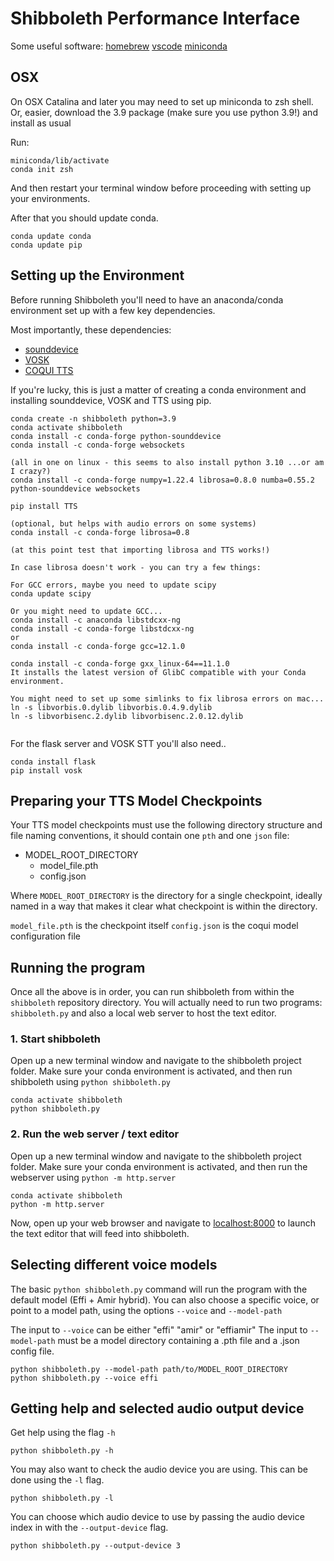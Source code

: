 # Shibboleth Performance Interface

Some useful software:
[homebrew](https://brew.sh/)
[vscode](https://code.visualstudio.com/download)
[miniconda](https://docs.conda.io/en/latest/miniconda.html)


## OSX

On OSX Catalina and later you may need to set up miniconda to zsh shell.
Or, easier, download the 3.9 package (make sure you use python 3.9!)
and install as usual

Run:

```
miniconda/lib/activate
conda init zsh
```

And then restart your terminal window before proceeding with setting up your environments.

After that you should update conda.
```
conda update conda
conda update pip
```


## Setting up the Environment

Before running Shibboleth you'll need to have an anaconda/conda environment
set up with a few key dependencies.


Most importantly, these dependencies:

* [sounddevice](https://python-sounddevice.readthedocs.io/en/0.4.5/)
* [VOSK](https://alphacephei.com/vosk/)
* [COQUI TTS](https://github.com/coqui-ai/TTS)

If you're lucky, this is just a matter of creating a conda environment and installing sounddevice, VOSK and TTS using pip.

```
conda create -n shibboleth python=3.9
conda activate shibboleth
conda install -c conda-forge python-sounddevice
conda install -c conda-forge websockets

(all in one on linux - this seems to also install python 3.10 ...or am I crazy?)
conda install -c conda-forge numpy=1.22.4 librosa=0.8.0 numba=0.55.2 python-sounddevice websockets

pip install TTS

(optional, but helps with audio errors on some systems)
conda install -c conda-forge librosa=0.8

(at this point test that importing librosa and TTS works!)

In case librosa doesn't work - you can try a few things:

For GCC errors, maybe you need to update scipy
conda update scipy

Or you might need to update GCC...
conda install -c anaconda libstdcxx-ng
conda install -c conda-forge libstdcxx-ng
or
conda install -c conda-forge gcc=12.1.0

conda install -c conda-forge gxx_linux-64==11.1.0
It installs the latest version of GlibC compatible with your Conda environment.

You might need to set up some simlinks to fix librosa errors on mac...
ln -s libvorbis.0.dylib libvorbis.0.4.9.dylib
ln -s libvorbisenc.2.dylib libvorbisenc.2.0.12.dylib


```

For the flask server and VOSK STT you'll also need..
```
conda install flask
pip install vosk
```

## Preparing your TTS Model Checkpoints

Your TTS model checkpoints must use the following directory structure and file
naming conventions, it should contain one `pth` and one `json` file:

- MODEL_ROOT_DIRECTORY
  - model_file.pth
  - config.json

Where `MODEL_ROOT_DIRECTORY` is the directory for a single checkpoint, ideally named
in a way that makes it clear what checkpoint is within the directory.

`model_file.pth`  is the checkpoint itself
`config.json`     is the coqui model configuration file


## Running the program

Once all the above is in order, you can run shibboleth from within the `shibboleth`
repository directory. You will actually need to run two programs: `shibboleth.py` and also a local web server to host the text editor.

### 1. Start shibboleth

Open up a new terminal window and navigate to the shibboleth project folder.
Make sure your conda environment is activated, and then run shibboleth using `python shibboleth.py`

```
conda activate shibboleth
python shibboleth.py
```

### 2. Run the web server / text editor

Open up a new terminal window and navigate to the shibboleth project folder.
Make sure your conda environment is activated, and then run the webserver using `python -m http.server`

```
conda activate shibboleth
python -m http.server
```

Now, open up your web browser and navigate to [localhost:8000](http://localhost:8000) to launch the text editor that will feed into shibboleth.


## Selecting different voice models

The basic `python shibboleth.py` command will run the program with the default model (Effi + Amir hybrid). You can also choose a specific voice, or point to a model path, using the options `--voice` and `--model-path`

The input to `--voice` can be either "effi" "amir" or "effiamir"
The input to `--model-path` must be a model directory containing a .pth file and a .json config file.

```
python shibboleth.py --model-path path/to/MODEL_ROOT_DIRECTORY
python shibboleth.py --voice effi
```

## Getting help and selected audio output device

Get help using the flag `-h`
```
python shibboleth.py -h
```

You may also want to check the audio device you are using. This can be done using the `-l` flag.
```
python shibboleth.py -l
```

You can choose which audio device to use by passing the audio device index in with the `--output-device` flag.
```
python shibboleth.py --output-device 3
```
